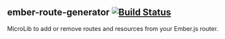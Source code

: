 ## ember-route-generator  [![Build Status](https://travis-ci.org/abuiles/broccoli-petal.png?branch=master)](https://travis-ci.org/abuiles/ember-route-generator)

MicroLib to add or remove routes and resources from your Ember.js router.
